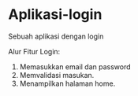 # Aplikasi-login
Sebuah aplikasi dengan login

Alur Fitur Login:
1. Memasukkan email dan password
2. Memvalidasi masukan.
3. Menampilkan halaman home.

